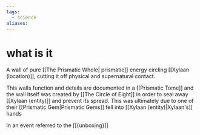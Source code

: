 ```yaml
---
tags:
  - science
aliases:
---
```


 # what is it
A wall of pure [[The Prismatic Whole| prismatic]] energy circling [[Xylaan (location)]], cutting it off physical and supernatural contact.

This walls function and details are documented in a [[Prismatic Tome]] and the wall itself was created by [[The Circle of Eight]] in order to seal away [[Xylaan (entity)]] and prevent its spread. This was ultimately due to one of their [[Prismatic Gem|Prismatic Gems]] fell into [[Xylaan (entity)|Xylaan's]] hands 

In an event referred to the [[{unboxing}]]



 
 
 
